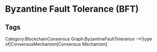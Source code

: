 # Byzantine Fault Tolerance (BFT)

## Tags

Category:BlockchainConsensus
Graph:ByzantineFaultTolerance -->|type of|ConsensusMechanism[Consensus Mechanism]
